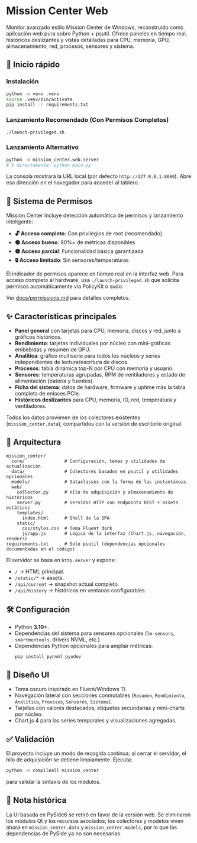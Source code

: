 # Mission Center Web

Monitor avanzado estilo Mission Center de Windows, reconstruido como aplicación web pura sobre Python + psutil. Ofrece paneles en tiempo real, históricos deslizantes y vistas detalladas para CPU, memoria, GPU, almacenamiento, red, procesos, sensores y sistema.

## 🚀 Inicio rápido

### Instalación
```bash
python -m venv .venv
source .venv/bin/activate
pip install -r requirements.txt
```

### Lanzamiento Recomendado (Con Permisos Completos)
```bash
./launch-privileged.sh
```

### Lanzamiento Alternativo
```bash
python -m mission_center.web.server
# O directamente: python main.py
```

La consola mostrará la URL local (por defecto `http://127.0.0.1:8080`). Abre esa dirección en el navegador para acceder al tablero.

## 🔐 Sistema de Permisos

Mission Center incluye detección automática de permisos y lanzamiento inteligente:

- **🔓 Acceso completo**: Con privilegios de root (recomendado)
- **🟢 Acceso bueno**: 80%+ de métricas disponibles
- **🟡 Acceso parcial**: Funcionalidad básica garantizada
- **🔒 Acceso limitado**: Sin sensores/temperaturas

El indicador de permisos aparece en tiempo real en la interfaz web. Para acceso completo al hardware, usa `./launch-privileged.sh` que solicita permisos automáticamente vía PolicyKit o sudo.

Ver [docs/permissions.md](docs/permissions.md) para detalles completos.

## ✨ Características principales

- **Panel general** con tarjetas para CPU, memoria, discos y red, junto a gráficos históricos.
- **Rendimiento**: tarjetas individuales por núcleo con mini-gráficas embebidas y resumen de GPU.
- **Analítica**: gráfico multiserie para todos los núcleos y series independientes de lectura/escritura de discos.
- **Procesos**: tabla dinámica top-N por CPU con memoria y usuario.
- **Sensores**: temperaturas agrupadas, RPM de ventiladores y estado de alimentación (batería y fuentes).
- **Ficha del sistema**: datos de hardware, firmware y uptime más la tabla completa de enlaces PCIe.
- **Históricos deslizantes** para CPU, memoria, IO, red, temperatura y ventiladores.

Todos los datos provienen de los colectores existentes (`mission_center.data`), compartidos con la versión de escritorio original.

## 🧱 Arquitectura

```
mission_center/
  core/               # Configuración, temas y utilidades de actualización
  data/               # Colectores basados en psutil y utilidades opcionales
  models/             # Dataclasses con la forma de las instantáneas
  web/
    collector.py      # Hilo de adquisición y almacenamiento de históricos
    server.py         # Servidor HTTP con endpoints REST + assets estáticos
    templates/
      index.html      # Shell de la SPA
    static/
      css/styles.css  # Tema Fluent dark
      js/app.js       # Lógica de la interfaz (Chart.js, navegación, renders)
requirements.txt      # Solo psutil (dependencias opcionales documentadas en el código)
```

El servidor se basa en `http.server` y expone:
- `/` → HTML principal.
- `/static/*` → assets.
- `/api/current` → snapshot actual completo.
- `/api/history` → históricos en ventanas configurables.

## 🛠️ Configuración

- Python **3.10+**.
- Dependencias del sistema para sensores opcionales (`lm-sensors`, `smartmontools`, drivers NVML, etc.).
- Dependencias Python opcionales para ampliar métricas:
  ```bash
  pip install pynvml pyudev
  ```

## 📐 Diseño UI

- Tema oscuro inspirado en Fluent/Windows 11.
- Navegación lateral con secciones conmutables (`Resumen`, `Rendimiento`, `Analítica`, `Procesos`, `Sensores`, `Sistema`).
- Tarjetas con valores destacados, etiquetas secundarias y mini-charts por núcleo.
- Chart.js 4 para las series temporales y visualizaciones agregadas.

## ✅ Validación

El proyecto incluye un modo de recogida continua; al cerrar el servidor, el hilo de adquisición se detiene limpiamente. Ejecuta:

```bash
python -m compileall mission_center
```

para validar la sintaxis de los módulos.

## 📄 Nota histórica

La UI basada en PySide6 se retiró en favor de la versión web. Se eliminaron los módulos Qt y los recursos asociados; los colectores y modelos viven ahora en `mission_center.data` y `mission_center.models`, por lo que las dependencias de PySide ya no son necesarias.
